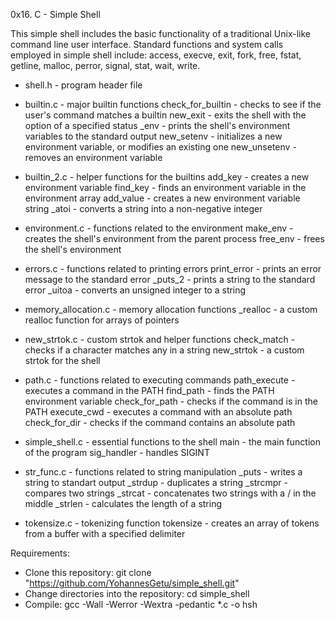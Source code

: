 0x16. C - Simple Shell


This simple shell includes the basic functionality of a traditional Unix-like command line user interface. Standard functions and system calls employed in simple shell include: access, execve, exit, fork, free, fstat, getline, malloc, perror, signal, stat, wait, write.

* shell.h - program header file

* builtin.c - major builtin functions
check_for_builtin - checks to see if the user's command matches a builtin
new_exit - exits the shell with the option of a specified status
_env - prints the shell's environment variables to the standard output
new_setenv - initializes a new environment variable, or modifies an existing one
new_unsetenv - removes an environment variable

* builtin_2.c - helper functions for the builtins
add_key - creates a new environment variable
find_key - finds an environment variable in the environment array
add_value - creates a new environment variable string
_atoi - converts a string into a non-negative integer

* environment.c - functions related to the environment
make_env - creates the shell's environment from the parent process
free_env - frees the shell's environment

* errors.c - functions related to printing errors
print_error - prints an error message to the standard error
_puts_2 - prints a string to the standard error
_uitoa - converts an unsigned integer to a string

* memory_allocation.c - memory allocation functions
_realloc - a custom realloc function for arrays of pointers

* new_strtok.c - custom strtok and helper functions
check_match - checks if a character matches any in a string
new_strtok - a custom strtok for the shell

* path.c - functions related to executing commands
path_execute - executes a command in the PATH
find_path - finds the PATH environment variable
check_for_path - checks if the command is in the PATH
execute_cwd - executes a command with an absolute path
check_for_dir - checks if the command contains an absolute path

* simple_shell.c - essential functions to the shell
main - the main function of the program
sig_handler - handles SIGINT

* str_func.c - functions related to string manipulation
_puts - writes a string to standart output
_strdup - duplicates a string
_strcmpr - compares two strings
_strcat - concatenates two strings with a / in the middle
_strlen - calculates the length of a string

* tokensize.c - tokenizing function
tokensize - creates an array of tokens from a buffer with a specified delimiter

Requirements:
- Clone this repository: git clone "https://github.com/YohannesGetu/simple_shell.git"
- Change directories into the repository: cd simple_shell
- Compile: gcc -Wall -Werror -Wextra -pedantic *.c -o hsh
